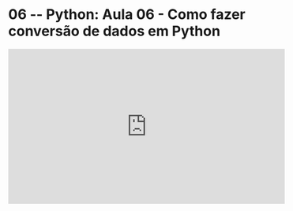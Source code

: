 # 06 -- Python: Aula 06 - Como fazer conversão de dados em Python

<iframe 
        width="560" 
        height="315" 
        src="https://www.youtube.com/embed/A6wPs2KCjWE" 
        title="YouTube video player" 
        frameborder="0" 
        allow="accelerometer; autoplay; clipboard-write; encrypted-media; gyroscope; picture-in-picture" 
        allowfullscreen
        >
</iframe>

